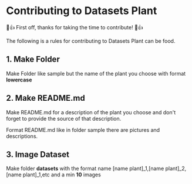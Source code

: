 # Contributing to Datasets Plant

🎉👍 First off, thanks for taking the time to contribute! 🎉👍

The following is a  rules for contributing to Datasets Plant can be food. 


## 1. Make Folder

Make Folder like sample but the name of the plant you choose with format **lowercase**

## 2. Make README.md

Make README.md for a description of the plant you choose and don't forget to provide the source of that description.

Format README.md like in folder sample there are pictures and descriptions.

## 3. Image Dataset
Make folder **datasets** with the format name [name plant]_1,[name plant]_2,[name plant]_1,etc and a min **10** images 
